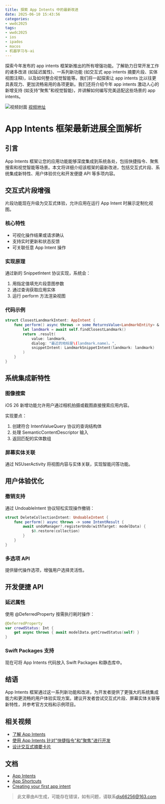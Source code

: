 ```yaml
---
title: 探索 App Intents 中的最新改进
date: 2025-06-10 15:43:56
categories:
- wwdc2025
tags:
- wwdc2025
- ios
- ipados
- macos
- 机器学习与-ai
---
```

探索今年发布的 app intents 框架新推出的所有增强功能。了解助力日常开发工作的诸多改进 (如延迟属性)、一系列新功能 (如交互式 app intents 摘要片段、实体视图注释)，以及如何整合视觉智能等。我们将一起探索让 app intents 比以往更具表现力、更加流畅易用的各项更新。我们还将介绍今年 app intents 激动人心的新增支持 (如支持“聚焦”和视觉智能)，并讲解如何编写完美适配这些场景的 app intents。
<!--more-->

![视频封面](https://devimages-cdn.apple.com/wwdc-services/images/3055294D-836B-4513-B7B0-0BC5666246B0/9976/9976_wide_250x141_2x.jpg)
[视频地址](https://developer.apple.com/cn/videos/play/wwdc2025/275/)

# App Intents 框架最新进展全面解析

## 引言
App Intents 框架让您的应用功能能够深度集成到系统各处，包括快捷指令、聚焦搜索和视觉智能等场景。本文将详细介绍该框架的最新改进，包括交互式片段、系统集成新特性、用户体验优化和开发便捷 API 等多项内容。

## 交互式片段增强
片段功能现在升级为交互式体验，允许应用在运行 App Intent 时展示定制化视图。

### 核心特性
- 可视化操作结果或请求确认
- 支持实时更新和状态反馈
- 可关联任意 App Intent 操作

### 实现原理
通过新的 SnippetIntent 协议实现，系统会：
1. 用指定值填充片段意图参数
2. 通过查询获取应用实体
3. 运行 perform 方法渲染视图

### 代码示例
```swift
struct ClosestLandmarkIntent: AppIntent {
    func perform() async throws -> some ReturnsValue<LandmarkEntity> & ShowsSnippetIntent & ProvidesDialog {
        let landmark = await self.findClosestLandmark()
        return .result(
            value: landmark,
            dialog: "最近的地标是\(landmark.name)。",
            snippetIntent: LandmarkSnippetIntent(landmark: landmark)
        )
    }
}
```

## 系统集成新特性

### 图像搜索
iOS 26 新增功能允许用户通过相机拍摄或截图直接搜索应用内容。

实现要点：
1. 创建符合 IntentValueQuery 协议的查询结构体
2. 处理 SemanticContentDescriptor 输入
3. 返回匹配的实体数组

### 屏幕实体关联
通过 NSUserActivity 将视图内容与实体关联，实现智能问答功能。

## 用户体验优化

### 撤销支持
通过 UndoableIntent 协议轻松实现操作撤销：
```swift
struct DeleteCollectionIntent: UndoableIntent {
    func perform() async throws -> some IntentResult {
        await undoManager?.registerUndo(withTarget: modelData) {
            $0.restore(collection)
        }
    }
}
```

### 多选项 API
提供替代操作选项，增强用户选择灵活性。

## 开发便捷 API

### 延迟属性
使用 @DeferredProperty 按需执行耗时操作：
```swift
@DeferredProperty
var crowdStatus: Int {
    get async throws { await modelData.getCrowdStatus(self) }
}
```

### Swift Packages 支持
现在可将 App Intents 代码放入 Swift Packages 和静态库中。

## 结语
App Intents 框架通过这一系列新功能和改进，为开发者提供了更强大的系统集成能力和更流畅的用户体验实现方案。建议开发者尝试交互式片段、屏幕实体关联等新特性，并参考官方文档和示例项目。

## 相关视频
- [了解 App Intents](https://developer.apple.com/videos/play/wwdc2025/244)
- [使用 App Intents 针对"快捷指令"和"聚焦"进行开发](https://developer.apple.com/videos/play/wwdc2025/260)
- [设计交互式摘要卡片](https://developer.apple.com/videos/play/wwdc2025/281)

## 文档
- [App Intents](https://developer.apple.com/documentation/AppIntents)
- [App Shortcuts](https://developer.apple.com/documentation/AppIntents/app-shortcuts)
- [Creating your first app intent](https://developer.apple.com/documentation/AppIntents/Creating-your-first-app-intent)
> 此文章由AI生成，可能存在错误，如有问题，请联系[djs66256@163.com](djs66256@163.com)